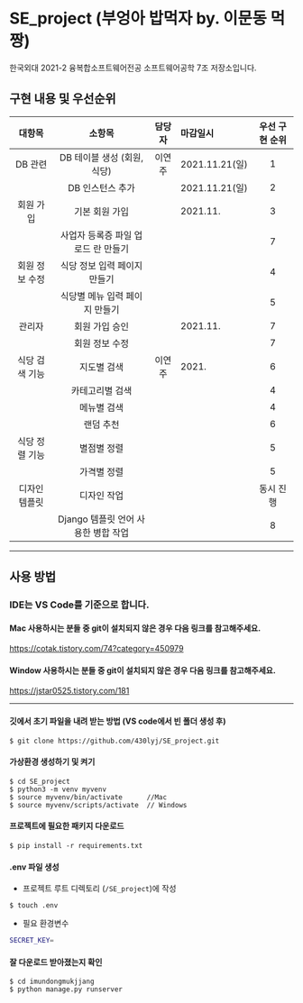 # SE_project (부엉아 밥먹자 by. 이문동 먹짱)
한국외대 2021-2 융복합소프트웨어전공 소프트웨어공학 7조 저장소입니다. 

## 구현 내용 및 우선순위
|     대항목     |       소항목       |     담당자     |   마감일시    |우선 구현 순위|
| :---: | :---: | :---: | :--- | :---:|
| DB 관련 | DB 테이블 생성 (회원, 식당) | 이연주 | 2021.11.21(일) |1|
|        | DB 인스턴스 추가 |     | 2021.11.21(일) |2|
|  회원 가입 | 기본 회원 가입 |      | 2021.11.      |3|
|         |  사업자 등록증 파일 업로드 란 만들기 |     |         |7|
|  회원 정보 수정 | 식당 정보 입력 페이지 만들기 |      |          |4|
|          |  식당별 메뉴 입력 페이지 만들기 |       |         |5|
|  관리자 |  회원 가입 승인 |      | 2021.11.  |7|
|       |   회원 정보 수정 |      |           |7|
| 식당 검색 기능 | 지도별 검색 | 이연주 | 2021. |6|
|            | 카테고리별 검색 |        |         |4|
|| 메뉴별 검색 | | |4|
|| 랜덤 추천 | | |6|
| 식당 정렬 기능 | 별점별 정렬 | | |5|
| | 가격별 정렬 | | |5|
| 디자인 템플릿| 디자인 작업 | | |동시 진행|
| | Django 템플릿 언어 사용한 병합 작업 | | |8|

* * *

## 사용 방법 
### IDE는 VS Code를 기준으로 합니다.

#### Mac 사용하시는 분들 중 git이 설치되지 않은 경우 다음 링크를 참고해주세요.

  https://cotak.tistory.com/74?category=450979
#### Window 사용하시는 분들 중 git이 설치되지 않은 경우 다음 링크를 참고해주세요.

  https://jstar0525.tistory.com/181
<hr/>
  
#### 깃에서 초기 파일을 내려 받는 방법 (VS code에서 빈 폴더 생성 후)
```
$ git clone https://github.com/430lyj/SE_project.git
```
#### 가상환경 생성하기 및 켜기
```
$ cd SE_project
$ python3 -m venv myvenv
$ source myvenv/bin/activate      //Mac
$ source myvenv/scripts/activate  // Windows
```
#### 프로젝트에 필요한 패키지 다운로드
```
$ pip install -r requirements.txt
```
#### .env 파일 생성 
  - 프로젝트 루트 디렉토리 (`/SE_project`)에 작성
```
$ touch .env
```
  - 필요 환경변수
  ```bash
  SECRET_KEY=
  ```
#### 잘 다운로드 받아졌는지 확인
```
$ cd imundongmukjjang
$ python manage.py runserver
```
